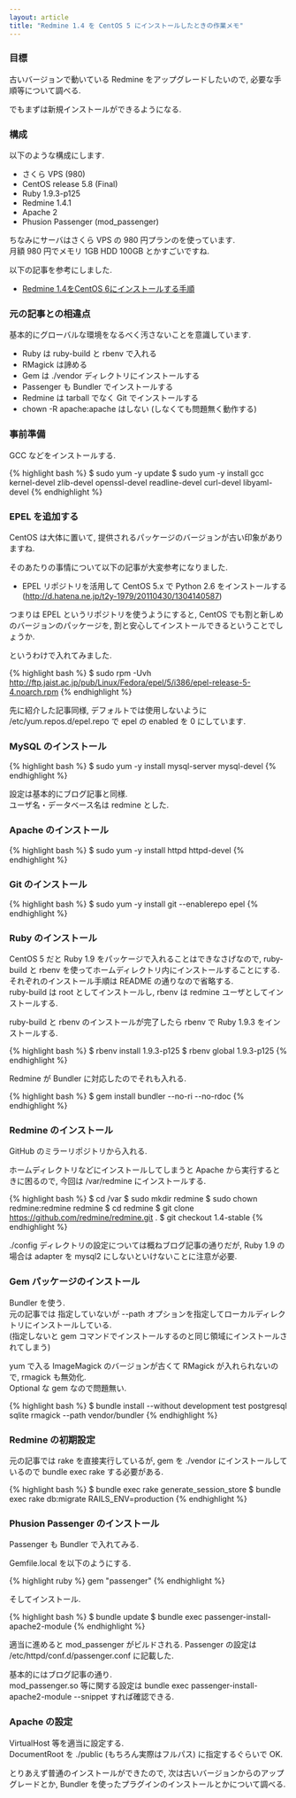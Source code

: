 ```yaml
---
layout: article
title: "Redmine 1.4 を CentOS 5 にインストールしたときの作業メモ"
---
```

### 目標

古いバージョンで動いている Redmine をアップグレードしたいので, 必要な手順等について調べる.

でもまずは新規インストールができるようになる.

### 構成

以下のような構成にします.

- さくら VPS (980)
- CentOS release 5.8 (Final)
- Ruby 1.9.3-p125
- Redmine 1.4.1
- Apache 2
- Phusion Passenger (mod_passenger)

ちなみにサーバはさくら VPS の 980 円プランのを使っています.  
月額 980 円でメモリ 1GB HDD 100GB とかすごいですね.

以下の記事を参考にしました.

- [Redmine 1.4をCentOS 6にインストールする手順](http://blog.redmine.jp/articles/redmine-1_4-installation_centos/)

### 元の記事との相違点

基本的にグローバルな環境をなるべく汚さないことを意識しています.

- Ruby は ruby-build と rbenv で入れる
- RMagick は諦める
- Gem は ./vendor ディレクトリにインストールする
- Passenger も Bundler でインストールする
- Redmine は tarball でなく Git でインストールする
- chown -R apache:apache はしない (しなくても問題無く動作する)

### 事前準備

GCC などをインストールする.

{% highlight bash %}
$ sudo yum -y update
$ sudo yum -y install gcc kernel-devel zlib-devel openssl-devel readline-devel curl-devel libyaml-devel
{% endhighlight %}

### EPEL を追加する

CentOS は大体に置いて, 提供されるパッケージのバージョンが古い印象がありますね.

そのあたりの事情について以下の記事が大変参考になりました.

- EPEL リポジトリを活用して CentOS 5.x で Python 2.6 をインストールする (http://d.hatena.ne.jp/t2y-1979/20110430/1304140587)

つまりは EPEL というリポジトリを使うようにすると, CentOS でも割と新しめのバージョンのパッケージを, 割と安心してインストールできるということでしょうか.

というわけで入れてみました.

{% highlight bash %}
$ sudo rpm -Uvh http://ftp.jaist.ac.jp/pub/Linux/Fedora/epel/5/i386/epel-release-5-4.noarch.rpm
{% endhighlight %}

先に紹介した記事同様, デフォルトでは使用しないように /etc/yum.repos.d/epel.repo で epel の enabled を 0 にしています.

### MySQL のインストール

{% highlight bash %}
$ sudo yum -y install mysql-server mysql-devel
{% endhighlight %}

設定は基本的にブログ記事と同様.  
ユーザ名・データベース名は redmine とした.

### Apache のインストール

{% highlight bash %}
$ sudo yum -y install httpd httpd-devel
{% endhighlight %}

### Git のインストール

{% highlight bash %}
$ sudo yum -y install git --enablerepo epel
{% endhighlight %}

### Ruby のインストール

CentOS 5 だと Ruby 1.9 をパッケージで入れることはできなさげなので, ruby-build と rbenv を使ってホームディレクトリ内にインストールすることにする.  
それぞれのインストール手順は README の通りなので省略する.  
ruby-build は root としてインストールし, rbenv は redmine ユーザとしてインストールする.

ruby-build と rbenv のインストールが完了したら rbenv で Ruby 1.9.3 をインストールする.

{% highlight bash %}
$ rbenv install 1.9.3-p125
$ rbenv global 1.9.3-p125
{% endhighlight %}

Redmine が Bundler に対応したのでそれも入れる.

{% highlight bash %}
$ gem install bundler --no-ri --no-rdoc
{% endhighlight %}

### Redmine のインストール

GitHub のミラーリポジトリから入れる.

ホームディレクトリなどにインストールしてしまうと Apache から実行するときに困るので, 今回は /var/redmine にインストールする.

{% highlight bash %}
$ cd /var
$ sudo mkdir redmine
$ sudo chown redmine:redmine redmine
$ cd redmine
$ git clone https://github.com/redmine/redmine.git .
$ git checkout 1.4-stable
{% endhighlight %}

./config ディレクトリの設定については概ねブログ記事の通りだが, Ruby 1.9 の場合は adapter を mysql2 にしないといけないことに注意が必要.

### Gem パッケージのインストール

Bundler を使う.  
元の記事では 指定していないが --path オプションを指定してローカルディレクトリにインストールしている.  
(指定しないと gem コマンドでインストールするのと同じ領域にインストールされてしまう)

yum で入る ImageMagick のバージョンが古くて RMagick が入れられないので, rmagick も無効化.  
Optional な gem なので問題無い.

{% highlight bash %}
$ bundle install --without development test postgresql sqlite rmagick --path vendor/bundler
{% endhighlight %}

### Redmine の初期設定

元の記事では rake を直接実行しているが, gem を ./vendor にインストールしているので bundle exec rake する必要がある.

{% highlight bash %}
$ bundle exec rake generate_session_store
$ bundle exec rake db:migrate RAILS_ENV=production
{% endhighlight %}

### Phusion Passenger のインストール

Passenger も Bundler で入れてみる.

Gemfile.local を以下のようにする.

{% highlight ruby %}
gem "passenger"
{% endhighlight %}

そしてインストール.

{% highlight bash %}
$ bundle update
$ bundle exec passenger-install-apache2-module
{% endhighlight %}

適当に進めると mod_passenger がビルドされる.
Passenger の設定は /etc/httpd/conf.d/passenger.conf に記載した.

基本的にはブログ記事の通り.  
mod_passenger.so 等に関する設定は bundle exec passenger-install-apache2-module --snippet すれば確認できる.

### Apache の設定

VirtualHost 等を適当に設定する.  
DocumentRoot を ./public (もちろん実際はフルパス) に指定するぐらいで OK.

とりあえず普通のインストールができたので, 次は古いバージョンからのアップグレードとか, Bundler を使ったプラグインのインストールとかについて調べる.
